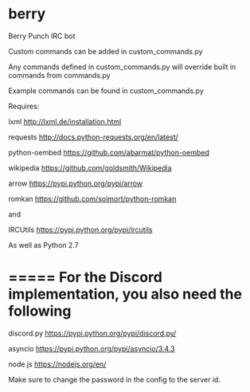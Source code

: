 berry
=====

Berry Punch IRC bot

Custom commands can be added in custom_commands.py

Any commands defined in custom_commands.py will override built in commands from commands.py

Example commands can be found in custom_commands.py

Requires:

lxml http://lxml.de/installation.html

requests http://docs.python-requests.org/en/latest/

python-oembed https://github.com/abarmat/python-oembed

wikipedia https://github.com/goldsmith/Wikipedia

arrow https://pypi.python.org/pypi/arrow

romkan https://github.com/soimort/python-romkan

and

IRCUtils https://pypi.python.org/pypi/ircutils

As well as Python 2.7

=====
For the Discord implementation, you also need the following
=====
discord.py https://pypi.python.org/pypi/discord.py/

asyncio https://pypi.python.org/pypi/asyncio/3.4.3

node.js https://nodejs.org/en/

Make sure to change the password in the config to the server id.
